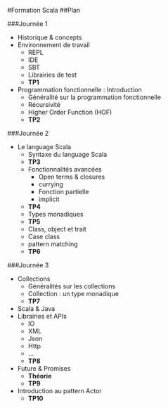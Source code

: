 #Formation Scala
##Plan


###Journée 1

* Historique & concepts
* Environnement de travail
	* REPL
	* IDE
	* SBT
	* Librairies de test
	* **TP1**
* Programmation fonctionnelle : Introduction
	* Généralité sur la programmation fonctionnelle
	* Récursivité
	* Higher Order Function (HOF)
	* **TP2**

###Journée 2

* Le language Scala
	* Syntaxe du language Scala
	* **TP3**
	* Fonctionnalités avancées
		* Open terms & closures
		* currying
		* Fonction partielle
		* implicit
	* **TP4**
	* Types monadiques
	* **TP5**
	* Class, object et trait
	* Case class 
	* pattern matching
	* **TP6**
	
###Journée 3

* Collections
	* Généralités sur les collections
	* Collection : un type monadique
	* **TP7**
* Scala & Java 
* Librairies et APIs
	* IO
	* XML
	* Json
	* Http
	* ...
	* **TP8**
* Future & Promises
	* **Théorie**
	* **TP9**
* Introduction au pattern Actor
	* **TP10**	

